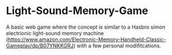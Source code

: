 # Light-Sound-Memory-Game
A basic web game where the concept is similar to a Hasbro simon electrionic light-sound memory machine (https://www.amazon.com/Electronic-Memory-Handheld-Classic-Gameplay/dp/B07YNKKGRJ) with a few personal modifitcations.
